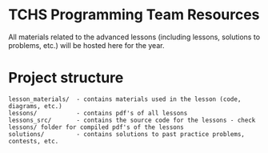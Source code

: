 # TCHS Programming Team Resources
All materials related to the advanced lessons
(including lessons, solutions to problems, etc.) will be hosted here for the year.

# Project structure
```
lesson_materials/  - contains materials used in the lesson (code, diagrams, etc.)
lessons/           - contains pdf's of all lessons
lessons_src/       - contains the source code for the lessons - check lessons/ folder for compiled pdf's of the lessons
solutions/         - contains solutions to past practice problems, contests, etc.
```
